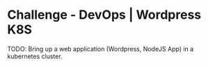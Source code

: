 # Challenge - DevOps | Wordpress K8S
TODO: Bring up a web application (Wordpress, NodeJS App) in a kubernetes cluster.